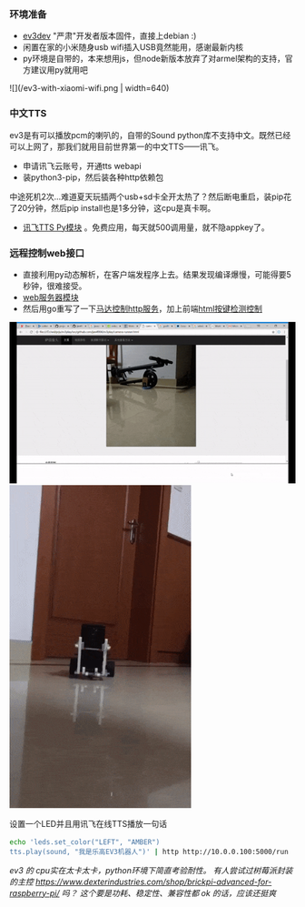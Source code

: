 ### 环境准备

* [ev3dev][1] "严肃"开发者版本固件，直接上debian :)
* 闲置在家的小米随身usb wifi插入USB竟然能用，感谢最新内核
* py环境是自带的，本来想用js，但node新版本放弃了对armel架构的支持，官方建议用py就用吧

![](/ev3-with-xiaomi-wifi.png | width=640)

### 中文TTS
 ev3是有可以播放pcm的喇叭的，自带的Sound python库不支持中文。既然已经可以上网了，那我们就用目前世界第一的中文TTS——讯飞。
 
 * 申请讯飞云账号，开通tts webapi
 * 装python3-pip，然后装各种http依赖包
 
 中途死机2次...难道夏天玩插两个usb+sd卡全开太热了？然后断电重启，装pip花了20分钟，然后pip install也是1多分钟，这cpu是真卡啊。
 
 * [讯飞TTS Py模块](XFOnlineTTS.py) 。免费应用，每天就500调用量，就不隐appkey了。

### 远程控制web接口

 * 直接利用py动态解析，在客户端发程序上去。结果发现编译爆慢，可能得要5秒钟，很难接受。
 * [web服务器模块](webServer.py)
 * 然后用go重写了一下[马达控制http服务](motor.go)，加上前端[html按键检测控制](controller.html)

 ![](/camera-runner-browser-view.gif)
 ![](/camera-runner-God-view.gif)

设置一个LED并且用讯飞在线TTS播放一句话

```bash
echo 'leds.set_color("LEFT", "AMBER")
tts.play(sound, "我是乐高EV3机器人")' | http http://10.0.0.100:5000/run
```

*ev3 的 cpu实在太卡太卡，python环境下简直考验耐性。 有人尝试过树莓派封装的主控 https://www.dexterindustries.com/shop/brickpi-advanced-for-raspberry-pi/ 吗？ 这个要是功耗、稳定性、兼容性都 ok 的话，应该还挺爽*

[1]: https://www.ev3dev.org/
[2]: https://github.com/ev3dev/ev3dev-buildscripts
